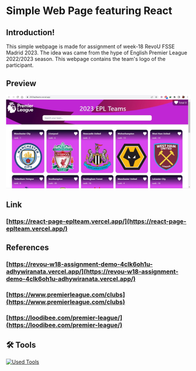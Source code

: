 # Simple Web Page featuring React

## Introduction!

This simple webpage is made for assignment of week-18 RevoU FSSE Madrid 2023. The idea was came from the hype of English Premier League 2022/2023 season. This webpage contains the team's logo of the participant.

## Preview

![banner](./src/assets/preview.jpg)

## Link

### [https://react-page-eplteam.vercel.app/](https://react-page-eplteam.vercel.app/)

## References

### [https://revou-w18-assignment-demo-4clk6oh1u-adhywiranata.vercel.app/](https://revou-w18-assignment-demo-4clk6oh1u-adhywiranata.vercel.app/)

### [https://www.premierleague.com/clubs](https://www.premierleague.com/clubs)

### [https://loodibee.com/premier-league/](https://loodibee.com/premier-league/)

## 🛠️ Tools

[![Used Tools](https://skillicons.dev/icons?i=ts,react,vite,tailwind,git,github,vercel&theme=light)](https://skillicons.dev)
